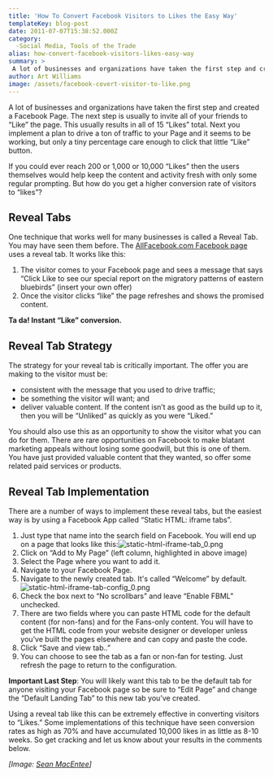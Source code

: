 ```yaml
---
title: 'How To Convert Facebook Visitors to Likes the Easy Way'
templateKey: blog-post
date: 2011-07-07T15:38:52.000Z
category: 
  -Social Media, Tools of the Trade
alias: how-convert-facebook-visitors-likes-easy-way
summary: > 
 A lot of businesses and organizations have taken the first step and created a Facebook Page. The next step is usually to invite all of your friends to "Like" the page. This usually results in all of 15 “Likes” total. Next you implement a plan to drive a ton of traffic to your Page and it seems to be working, but only a tiny percentage care enough to click that little “Like” button.
author: Art Williams
image: /assets/facebook-covert-visitor-to-like.png
---
```


A lot of businesses and organizations have taken the first step and created a Facebook Page. The next step is usually to invite all of your friends to “Like” the page. This usually results in all of 15 “Likes” total. Next you implement a plan to drive a ton of traffic to your Page and it seems to be working, but only a tiny percentage care enough to click that little “Like” button.

If you could ever reach 200 or 1,000 or 10,000 “Likes” then the users themselves would help keep the content and activity fresh with only some regular prompting. But how do you get a higher conversion rate of visitors to “likes”?

Reveal Tabs
-----------

One technique that works well for many businesses is called a Reveal Tab. You may have seen them before. The [AllFacebook.com Facebook page](https://www.facebook.com/allfacebook) uses a reveal tab. It works like this:

1.  The visitor comes to your Facebook page and sees a message that says “Click Like to see our special report on the migratory patterns of eastern bluebirds” (insert your own offer)
2.  Once the visitor clicks “like” the page refreshes and shows the promised content.

**Ta da! Instant “Like” conversion.**

Reveal Tab Strategy
-------------------

The strategy for your reveal tab is critically important. The offer you are making to the visitor must be:

*   consistent with the message that you used to drive traffic;
*   be something the visitor will want; and
*   deliver valuable content. If the content isn’t as good as the build up to it, then you will be “Unliked” as quickly as you were “Liked.”

You should also use this as an opportunity to show the visitor what you can do for them. There are rare opportunities on Facebook to make blatant marketing appeals without losing some goodwill, but this is one of them. You have just provided valuable content that they wanted, so offer some related paid services or products.

Reveal Tab Implementation
-------------------------

There are a number of ways to implement these reveal tabs, but the easiest way is by using a Facebook App called “Static HTML: iframe tabs”.

1.  Just type that name into the search field on Facebook. You will end up on a page that looks like this:![static-html-iframe-tab_0.png](/sites/default/files/static-html-iframe-tab_0.png)
2.  Click on “Add to My Page” (left column, highlighted in above image)
3.  Select the Page where you want to add it.
4.  Navigate to your Facebook Page.
5.  Navigate to the newly created tab. It's called “Welcome” by default.![static-html-iframe-tab-config_0.png](/sites/default/files/static-html-iframe-tab-config_0.png)
6.  Check the box next to “No scrollbars” and leave “Enable FBML” unchecked.
7.  There are two fields where you can paste HTML code for the default content (for non-fans) and for the Fans-only content. You will have to get the HTML code from your website designer or developer unless you’ve built the pages elsewhere and can copy and paste the code.
8.  Click “Save and view tab..”
9.  You can choose to see the tab as a fan or non-fan for testing. Just refresh the page to return to the configuration.

**Important Last Step**: You will likely want this tab to be the default tab for anyone visiting your Facebook page so be sure to “Edit Page” and change the “Default Landing Tab” to this new tab you’ve created.

Using a reveal tab like this can be extremely effective in converting visitors to “Likes.” Some implementations of this technique have seen conversion rates as high as 70% and have accumulated 10,000 likes in as little as 8-10 weeks. So get cracking and let us know about your results in the comments below.

_\[Image: [Sean MacEntee](http://www.flickr.com/photos/smemon/)\]_